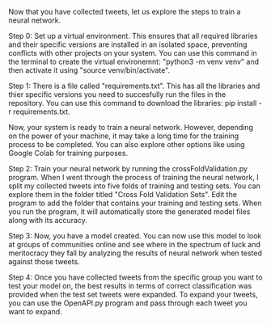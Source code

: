 Now that you have collected tweets, let us explore the steps to train a neural network. 

Step 0: Set up a virtual environment. This ensures that all required libraries and their specific versions are installed in an isolated space, preventing conflicts with other projects on your system. You can use this command in the terminal to create the virtual environemnt: "python3 -m venv venv" and then activate it using "source venv/bin/activate".

Step 1: There is a file called "requirements.txt". This has all the libraries and thier specific versions you need to succesfully run the files in the repository. You can use this command to download the libraries: pip install -r requirements.txt.

Now, your system is ready to train a neural network. However, depending on the power of your machine, it may take a long time for the training process to be completed. You can also explore other options like using Google Colab for training purposes.

Step 2: Train your neural network by running the crossFoldValidation.py program. When I went through the process of training the neural network, I split my collected tweets into five folds of training and testing sets. You can explore them in the folder titled "Cross Fold Validation Sets". Edit the program to add the folder that contains your training and testing sets. When you run the program, it will automatically store the generated model files along with its accuracy.

Step 3: Now, you have a model created. You can now use this model to look at groups of communities online and 
see where in the spectrum of luck and meritocracy they fall by analyzing the results of neural network when 
tested against those tweets.

Step 4: Once you have collected tweets from the specific group you want to test your model on, the best results in terms of correct classification was provided when the test set tweets were expanded. To expand your tweets, you can use the OpenAPI.py program and pass through each tweet you want to expand.